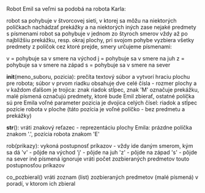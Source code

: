 Robot Emil sa veľmi sa podobá na robota Karla:

robot sa pohybuje v štvorcovej sieti, v ktorej sa môžu na niektorých políčkach nachádzať prekážky a na niektorých iných zase nejaké predmety s písmenami
robot sa pohybuje v jednom zo štyroch smerov vždy až po najbližšiu prekážku, resp. okraj plochy, pri svojom pohybe vyzbiera všetky predmety z políčok cez ktoré prejde, smery určujeme písmenami:

v = pohybuje sa v smere na východ
j = pohybuje sa v smere na juh
z = pohybuje sa v smere na západ
s = pohybuje sa v smere na sever


__init__(meno_suboru, pozicia):
prečíta textový súbor a vytvorí hraciu plochu pre robota; súbor v prvom riadku obsahuje dve celé čísla - rozmer plochy a v každom ďalšom je trojica: znak riadok stĺpec, znak 'M' označuje prekážku, malé písmená označujú predmety, ktoré bude Emil zbierať, ostatné políčka sú pre Emila voľné
parameter pozicia je dvojica celých čísel: riadok a stĺpec pozície robota v ploche (táto pozícia je voľné políčko - bez predmetu a prekážky)

__str__():
vráti znakový reťazec - reprezentáciu plochy Emila: prázdne políčka znakom '.', pozícia robota znakom 'E'

rob(prikazy):
vykoná postupnosť príkazov - vždy ide daným smerom, kým sa dá
'v' - pôjde na východ
'j' - pôjde na juh
'z' - pôjde na západ
's' - pôjde na sever
iné písmená ignoruje
vráti počet zozbieraných predmetov touto postupnosťou príkazov

co_pozbieral()
vráti zoznam (list) zozbieraných predmetov (malé písmená) v poradí, v ktorom ich zbieral
